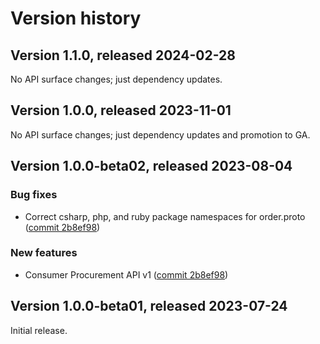# Version history

## Version 1.1.0, released 2024-02-28

No API surface changes; just dependency updates.

## Version 1.0.0, released 2023-11-01

No API surface changes; just dependency updates and promotion to GA.

## Version 1.0.0-beta02, released 2023-08-04

### Bug fixes

- Correct csharp, php, and ruby package namespaces for order.proto ([commit 2b8ef98](https://github.com/googleapis/google-cloud-dotnet/commit/2b8ef984884b9297156420832d44e45c6252f238))

### New features

- Consumer Procurement API v1 ([commit 2b8ef98](https://github.com/googleapis/google-cloud-dotnet/commit/2b8ef984884b9297156420832d44e45c6252f238))

## Version 1.0.0-beta01, released 2023-07-24

Initial release.
